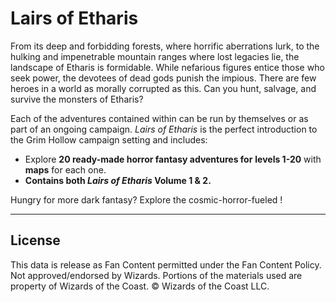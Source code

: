 # Lairs of Etharis

From its deep and forbidding forests, where horrific aberrations lurk, to the hulking and impenetrable mountain ranges where lost legacies lie, the landscape of Etharis is formidable. While nefarious figures entice those who seek power, the devotees of dead gods punish the impious. There are few heroes in a world as morally corrupted as this. Can you hunt, salvage, and survive the monsters of Etharis?

Each of the adventures contained within can be run by themselves or as part of an ongoing campaign. *Lairs of Etharis* is the perfect introduction to the Grim Hollow campaign setting and includes:

- Explore **20 ready-made horror fantasy adventures for** **levels 1-20** with **maps** for each one.
- **Contains both *Lairs of Etharis* Volume 1 & 2.**

Hungry for more dark fantasy? Explore the cosmic-horror-fueled !

---

## License

This data is release as Fan Content permitted under the Fan Content Policy. Not approved/endorsed by Wizards. Portions of the materials used are property of Wizards of the Coast. © Wizards of the Coast LLC.
